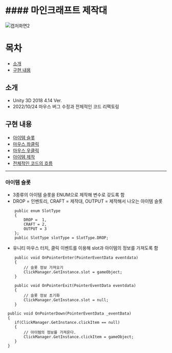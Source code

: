 #                 #### 마인크래프트 제작대 ####
![캡처화면2](https://user-images.githubusercontent.com/77636255/115140267-720aef80-a071-11eb-984f-d29fa7cadb50.PNG)
# 목차
* [소개](#소개)
* [구현 내용](#구현-내용)

## 소개
* Unity 3D 2018 4.14 Ver.
* 2022/10/24 마우스 버그 수정과 전체적인 코드 리팩토링

## 구현 내용
* [아이템 슬롯](#아이템-슬롯)
* [마우스 좌클릭](#마우스-좌클릭)
* [마우스 우클릭](#마우스-우클릭)
* [아이템 제작](#아이템-제작)
* [전체적인 코드의 흐름](#전체적인-코드의-흐름)
___

### 아이템 슬롯
* 3종류의 아이템 슬롯을 ENUM으로 제작해 변수로 갖도록 함
* DROP = 인벤토리, CRAFT = 제작대, OUTPUT = 제작해서 나오는 아이템 슬롯
```
    public enum SlotType
    {
        DROP =  1,
        CRAFT = 2,
        OUTPUT = 3
    };
    public SlotType slotType = SlotType.DROP;
```
* 유니티 마우스 터치, 클릭 이벤트를 이용해 slot과 아이템의 정보를 가져도록 함
```
    public void OnPointerEnter(PointerEventData eventdata)
    {
        // 슬롯 정보 가져오기
        ClickManager.GetInstance.slot = gameObject;
    }

    public void OnPointerExit(PointerEventData eventdata)
    {
        // 슬롯 정보 초기화
        ClickManager.GetInstance.slot = null;
    }
```
```
 public void OnPointerDown(PointerEventData _eventData)
 {
    if(ClickManager.GetInstance.clickItem == null)
    {
        // 아이템의 정보를 가져온다.
        ClickManager.GetInstance.clickItem = gameObject; 
    }
 }
```
